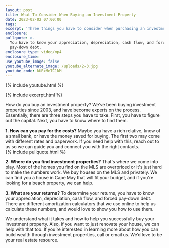```yaml
---
layout: post
title: What To Consider When Buying an Investment Property
date: 2023-02-02 07:00:00
tags:
excerpt: 'Three things you have to consider when purchasing an investment property. '
enclosure:
pullquote: >-
  You have to know your appreciation, depreciation, cash flow, and forced
  pay-down debt.
enclosure_type: video/mp4
enclosure_time:
use_youtube_image: false
youtube_alternate_image: /uploads/2-3.jpg
youtube_code: kURxMeTC1kM
---
```

{% include youtube.html %}

{% include excerpt.html %}

How do you buy an investment property? We’ve been buying investment properties since 2003, and have become experts on the process. Essentially, there are three steps you have to take. First, you have to figure out the capital. Next, you have to know where to find them.

**1\. How can you pay for the costs?** Maybe you have a rich relative, know of a small bank, or have the money saved for buying. The first two may come with different rates and paperwork. If you need help with this, reach out to us so we can guide you and connect you with the right contacts.<br>{% include pullquote.html %}

**2\. Where do you find investment properties?** That's where we come into play. Most of the homes you find on the MLS are overpriced or it's just hard to make the numbers work. We buy houses on the MLS and privately. We can find you a house in Cape May that will fit your budget, and if you're looking for a beach property, we can help.

**3\. What are your returns?** To determine your returns, you have to know your appreciation, depreciation, cash flow, and forced pay-down debt. There are different amortization calculators that we use online to help us calculate these numbers, and would love to show you how to use them.

We understand what it takes and how to help you successfully buy your investment property. Also, if you want to just renovate your house, we can help with that too. If you’re interested in learning more about how you can build wealth through investment properties, call or email us. We’d love to be your real estate resource.